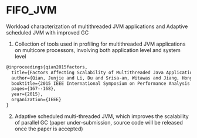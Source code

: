 # FIFO_JVM
Workload characterization of multithreaded JVM applications and Adaptive scheduled JVM with improved GC

1. Collection of tools used in profiling for multithreaded JVM applications on multicore processors, involving both application level and system level

```latex
@inproceedings{qian2015factors,
  title={Factors Affecting Scalability of Multithreaded Java Applications on Manycore System},
  author={Qian, Junjie and Li, Du and Srisa-an, Witawas and Jiang, Hong and Seth, Sharad},
  booktitle={2015 IEEE International Symposium on Performance Analysis of Systems and Software (ISPASS)},
  pages={167--168},
  year={2015},
  organization={IEEE}
}
```
2. Adaptive scheduled multi-threaded JVM, which improves the scalability of parallel GC (paper under-submission, source code will be released once the paper is accepted)

